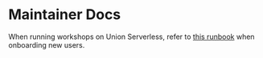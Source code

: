 # Maintainer Docs

When running workshops on Union Serverless, refer to
[this runbook](https://unionai.atlassian.net/wiki/spaces/ENG/pages/979697678/Running+a+workshop+on+Serverless) when onboarding new users.